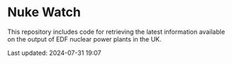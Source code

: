 # Nuke Watch

This repository includes code for retrieving the latest information available on the output of EDF nuclear power plants in the UK.

Last updated: 2024-07-31 19:07